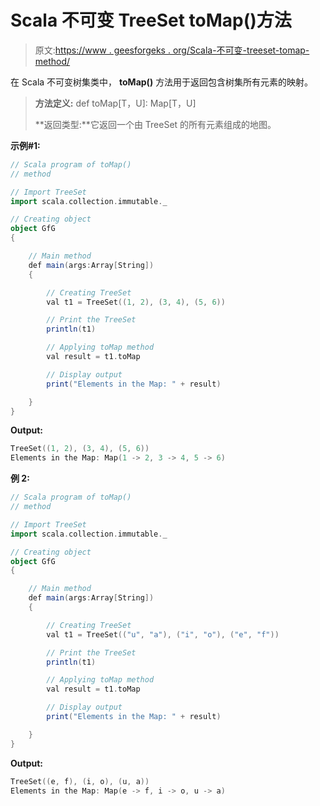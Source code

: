 # Scala 不可变 TreeSet toMap()方法

> 原文:[https://www . geesforgeks . org/Scala-不可变-treeset-tomap-method/](https://www.geeksforgeeks.org/scala-immutable-treeset-tomap-method/)

在 Scala 不可变树集类中， **toMap()** 方法用于返回包含树集所有元素的映射。

> **方法定义:** def toMap[T，U]: Map[T，U]
> 
> **返回类型:**它返回一个由 TreeSet 的所有元素组成的地图。

**示例#1:**

```scala
// Scala program of toMap() 
// method 

// Import TreeSet
import scala.collection.immutable._

// Creating object 
object GfG 
{ 

    // Main method 
    def main(args:Array[String]) 
    { 

        // Creating TreeSet
        val t1 = TreeSet((1, 2), (3, 4), (5, 6))  

        // Print the TreeSet 
        println(t1) 

        // Applying toMap method  
        val result = t1.toMap

        // Display output 
        print("Elements in the Map: " + result) 

    } 
} 
```

**Output:**

```scala
TreeSet((1, 2), (3, 4), (5, 6))
Elements in the Map: Map(1 -> 2, 3 -> 4, 5 -> 6)

```

**例 2:**

```scala
// Scala program of toMap() 
// method 

// Import TreeSet
import scala.collection.immutable._

// Creating object 
object GfG 
{ 

    // Main method 
    def main(args:Array[String]) 
    { 

        // Creating TreeSet
        val t1 = TreeSet(("u", "a"), ("i", "o"), ("e", "f"))  

        // Print the TreeSet 
        println(t1) 

        // Applying toMap method  
        val result = t1.toMap

        // Display output 
        print("Elements in the Map: " + result) 

    } 
} 
```

**Output:**

```scala
TreeSet((e, f), (i, o), (u, a))
Elements in the Map: Map(e -> f, i -> o, u -> a)

```